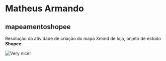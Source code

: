 # Matheus Armando
## mapeamentoshopee
Resolução da atividade de criação do mapa Xmind de loja, onjeto de estudo **Shopee**.

![Very nice!](https://dealerdirect.github.io/Memes/img/png/nice.png)